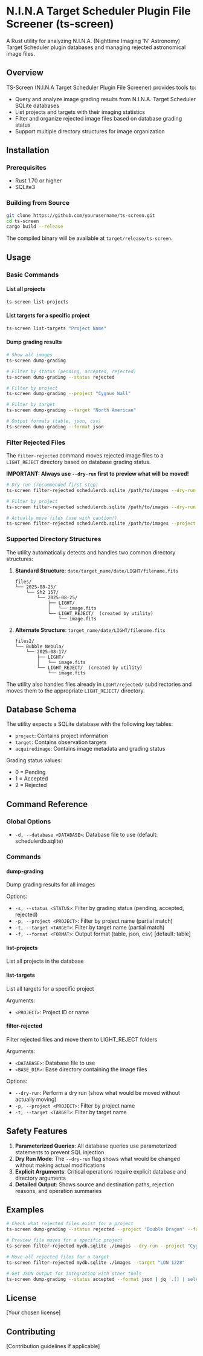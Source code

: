 # N.I.N.A Target Scheduler Plugin File Screener (ts-screen)

A Rust utility for analyzing N.I.N.A. (Nighttime Imaging 'N' Astronomy) Target Scheduler plugin databases and managing rejected astronomical image files.

## Overview

TS-Screen (N.I.N.A Target Scheduler Plugin File Screener) provides tools to:
- Query and analyze image grading results from N.I.N.A. Target Scheduler SQLite databases
- List projects and targets with their imaging statistics
- Filter and organize rejected image files based on database grading status
- Support multiple directory structures for image organization

## Installation

### Prerequisites
- Rust 1.70 or higher
- SQLite3

### Building from Source
```bash
git clone https://github.com/yourusername/ts-screen.git
cd ts-screen
cargo build --release
```

The compiled binary will be available at `target/release/ts-screen`.

## Usage

### Basic Commands

#### List all projects
```bash
ts-screen list-projects
```

#### List targets for a specific project
```bash
ts-screen list-targets "Project Name"
```

#### Dump grading results
```bash
# Show all images
ts-screen dump-grading

# Filter by status (pending, accepted, rejected)
ts-screen dump-grading --status rejected

# Filter by project
ts-screen dump-grading --project "Cygnus Wall"

# Filter by target
ts-screen dump-grading --target "North American"

# Output formats (table, json, csv)
ts-screen dump-grading --format json
```

### Filter Rejected Files

The `filter-rejected` command moves rejected image files to a `LIGHT_REJECT` directory based on database grading status.

**IMPORTANT: Always use `--dry-run` first to preview what will be moved!**

```bash
# Dry run (recommended first step)
ts-screen filter-rejected schedulerdb.sqlite /path/to/images --dry-run

# Filter by project
ts-screen filter-rejected schedulerdb.sqlite /path/to/images --dry-run --project "Double Dragon"

# Actually move files (use with caution!)
ts-screen filter-rejected schedulerdb.sqlite /path/to/images --project "Double Dragon"
```

### Supported Directory Structures

The utility automatically detects and handles two common directory structures:

1. **Standard Structure**: `date/target_name/date/LIGHT/filename.fits`
   ```
   files/
   └── 2025-08-25/
       └── Sh2 157/
           └── 2025-08-25/
               ├── LIGHT/
               │   └── image.fits
               └── LIGHT_REJECT/  (created by utility)
                   └── image.fits
   ```

2. **Alternate Structure**: `target_name/date/LIGHT/filename.fits`
   ```
   files2/
   └── Bubble Nebula/
       └── 2025-08-17/
           ├── LIGHT/
           │   └── image.fits
           └── LIGHT_REJECT/  (created by utility)
               └── image.fits
   ```

The utility also handles files already in `LIGHT/rejected/` subdirectories and moves them to the appropriate `LIGHT_REJECT/` directory.

## Database Schema

The utility expects a SQLite database with the following key tables:
- `project`: Contains project information
- `target`: Contains observation targets
- `acquiredimage`: Contains image metadata and grading status

Grading status values:
- 0 = Pending
- 1 = Accepted
- 2 = Rejected

## Command Reference

### Global Options
- `-d, --database <DATABASE>`: Database file to use (default: schedulerdb.sqlite)

### Commands

#### dump-grading
Dump grading results for all images

Options:
- `-s, --status <STATUS>`: Filter by grading status (pending, accepted, rejected)
- `-p, --project <PROJECT>`: Filter by project name (partial match)
- `-t, --target <TARGET>`: Filter by target name (partial match)
- `-f, --format <FORMAT>`: Output format (table, json, csv) [default: table]

#### list-projects
List all projects in the database

#### list-targets
List all targets for a specific project

Arguments:
- `<PROJECT>`: Project ID or name

#### filter-rejected
Filter rejected files and move them to LIGHT_REJECT folders

Arguments:
- `<DATABASE>`: Database file to use
- `<BASE_DIR>`: Base directory containing the image files

Options:
- `--dry-run`: Perform a dry run (show what would be moved without actually moving)
- `-p, --project <PROJECT>`: Filter by project name
- `-t, --target <TARGET>`: Filter by target name

## Safety Features

1. **Parameterized Queries**: All database queries use parameterized statements to prevent SQL injection
2. **Dry Run Mode**: The `--dry-run` flag shows what would be changed without making actual modifications
3. **Explicit Arguments**: Critical operations require explicit database and directory arguments
4. **Detailed Output**: Shows source and destination paths, rejection reasons, and operation summaries

## Examples

```bash
# Check what rejected files exist for a project
ts-screen dump-grading --status rejected --project "Double Dragon" --format csv > rejected_files.csv

# Preview file moves for a specific project
ts-screen filter-rejected mydb.sqlite ./images --dry-run --project "Cygnus Wall"

# Move all rejected files for a target
ts-screen filter-rejected mydb.sqlite ./images --target "LDN 1228"

# Get JSON output for integration with other tools
ts-screen dump-grading --status accepted --format json | jq '.[] | select(.filter_name == "HA")'
```

## License

[Your chosen license]

## Contributing

[Contribution guidelines if applicable]